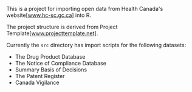This is a project for importing open data from Health Canada's website[www.hc-sc.gc.ca] into R.

The project structure is derived from Project Template[www.projecttemplate.net].

Currently the `src` directory has import scripts for the following datasets:

* The Drug Product Database
* The Notice of Compliance Database
* Summary Basis of Decisions
* The Patent Register
* Canada Vigilance